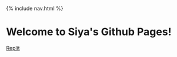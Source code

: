 {% include nav.html %}
# Welcome to Siya's Github Pages!

[Replit](https://replit.com/@SiyaDixit/siya-repository#README.md)
